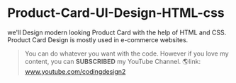 # Product-Card-UI-Design-HTML-css
we'll Design modern looking Product Card with the help of HTML and CSS. Product Card Design is mostly used in e-commerce websites.

> You can do whatever you want with the code. However if you love my content, you can **SUBSCRIBED** my YouTube Channel.
🌎link: www.youtube.com/codingdesign2
